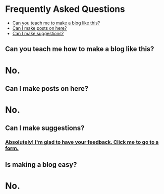 # Frequently Asked Questions

- [Can you teach me to make a blog like this?](#can-you-teach-me-how-to-make-a-blog-like-this)
- [Can I make posts on here?](#can-i-make-posts-on-here)
- [Can I make suggestions?](#can-i-make-suggestions)

## Can you teach me how to make a blog like this?
# No.
## Can I make posts on here?
# No.
## Can I make suggestions?
### [Absolutely! I'm glad to have your feedback. Click me to go to a form.](http://nerdemoji.gq/suggest)

## Is making a blog easy?
# No.
